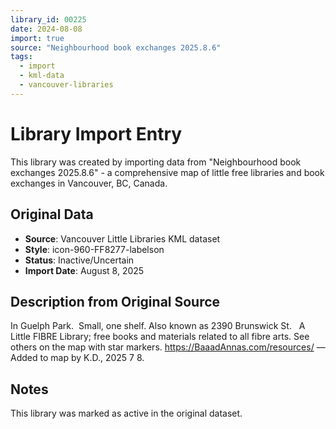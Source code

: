 ```yaml
---
library_id: 00225
date: 2024-08-08
import: true
source: "Neighbourhood book exchanges 2025.8.6"
tags:
  - import
  - kml-data
  - vancouver-libraries
---
```


# Library Import Entry

This library was created by importing data from "Neighbourhood book exchanges 2025.8.6" - a comprehensive map of little free libraries and book exchanges in Vancouver, BC, Canada.

## Original Data

- **Source**: Vancouver Little Libraries KML dataset
- **Style**: icon-960-FF8277-labelson
- **Status**: Inactive/Uncertain
- **Import Date**: August 8, 2025

## Description from Original Source

In Guelph Park.  Small, one shelf.
Also known as 2390 Brunswick St.  
A Little FIBRE Library; free books and materials related to all fibre arts.
See others on the map with star markers.
https://BaaadAnnas.com/resources/
—Added to map by K.D., 2025 7 8.



## Notes

This library was marked as active in the original dataset.

